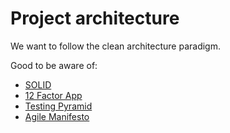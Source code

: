# Project architecture

We want to follow the clean architecture paradigm.

Good to be aware of:

- [SOLID](https://en.wikipedia.org/wiki/SOLID)
- [12 Factor App](https://www.12factor.net/)
- [Testing Pyramid](https://martinfowler.com/articles/practical-test-pyramid.html)
- [Agile Manifesto](http://agilemanifesto.org/principles.html)
